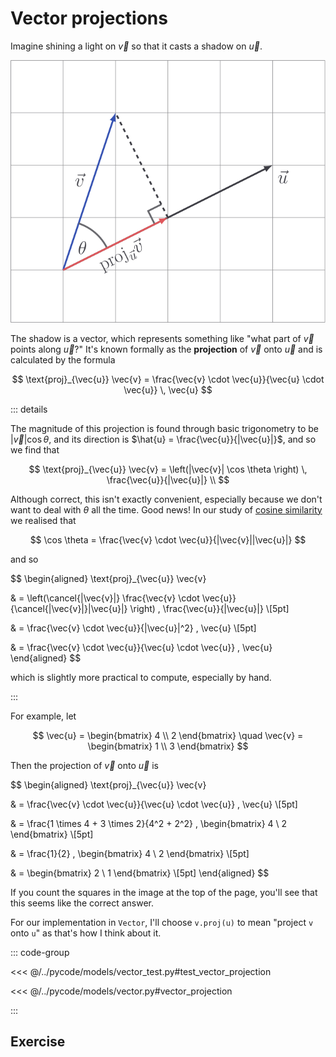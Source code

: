 # Vector projections

Imagine shining a light on $\vec{v}$ so that it casts a shadow on $\vec{u}$.

![](../../images/vector-projection.svg)

The shadow is a vector, which represents something like "what part of $\vec{v}$
points along $\vec{u}$?" It's known formally as the **projection** of $\vec{v}$
onto $\vec{u}$ and is calculated by the formula

$$
\text{proj}_{\vec{u}} \vec{v}
= \frac{\vec{v} \cdot \vec{u}}{\vec{u} \cdot \vec{u}} \, \vec{u}
$$

::: details

The magnitude of this projection is found through basic trigonometry to be
$|\vec{v}| \cos \theta$, and its direction is
$\hat{u} = \frac{\vec{u}}{|\vec{u}|}$, and so we find that

$$
\text{proj}_{\vec{u}} \vec{v}
= \left(|\vec{v}| \cos \theta \right) \, \frac{\vec{u}}{|\vec{u}|} \\
$$

Although correct, this isn't exactly convenient, especially because we don't
want to deal with $\theta$ all the time. Good news! In our study of
[cosine similarity](./cosine-similarity) we realised that

$$
\cos \theta = \frac{\vec{v} \cdot \vec{u}}{|\vec{v}||\vec{u}|}
$$

and so

$$
\begin{aligned}
\text{proj}_{\vec{u}} \vec{v}

& = \left(\cancel{|\vec{v}|}  \frac{\vec{v} \cdot \vec{u}}{\cancel{|\vec{v}|}|\vec{u}|} \right) \, \frac{\vec{u}}{|\vec{u}|} \\[5pt]

& = \frac{\vec{v} \cdot \vec{u}}{|\vec{u}|^2} \, \vec{u} \\[5pt]

& = \frac{\vec{v} \cdot \vec{u}}{\vec{u} \cdot \vec{u}} \, \vec{u}
\end{aligned}
$$

which is slightly more practical to compute, especially by hand.

:::

For example, let

$$
\vec{u} = \begin{bmatrix} 4 \\ 2 \end{bmatrix} \quad \vec{v} = \begin{bmatrix} 1 \\ 3 \end{bmatrix}
$$

Then the projection of $\vec{v}$ onto $\vec{u}$ is

$$
\begin{aligned}
\text{proj}_{\vec{u}} \vec{v}

& = \frac{\vec{v} \cdot \vec{u}}{\vec{u} \cdot \vec{u}} \, \vec{u} \\[5pt]

& = \frac{1 \times 4 + 3 \times 2}{4^2 + 2^2} \, \begin{bmatrix} 4 \\ 2 \end{bmatrix} \\[5pt]

& = \frac{1}{2} \, \begin{bmatrix} 4 \\ 2 \end{bmatrix} \\[5pt]

& = \begin{bmatrix} 2 \\ 1 \end{bmatrix} \\[5pt]
\end{aligned}
$$

If you count the squares in the image at the top of the page, you'll see that
this seems like the correct answer.

For our implementation in `Vector`, I'll choose `v.proj(u)` to mean "project `v`
onto `u`" as that's how I think about it.

::: code-group

<<< @/../pycode/models/vector_test.py#test_vector_projection

<<< @/../pycode/models/vector.py#vector_projection

:::

## Exercise

<Exercise id="vector-projections" />
